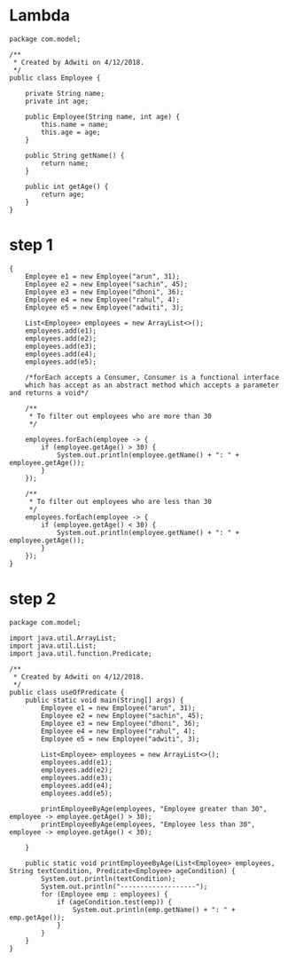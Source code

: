 # Lambda

    package com.model;
    
    /**
     * Created by Adwiti on 4/12/2018.
     */
    public class Employee {
    
        private String name;
        private int age;
    
        public Employee(String name, int age) {
            this.name = name;
            this.age = age;
        }
    
        public String getName() {
            return name;
        }
    
        public int getAge() {
            return age;
        }
    }

# step 1

    {
        Employee e1 = new Employee("arun", 31);
        Employee e2 = new Employee("sachin", 45);
        Employee e3 = new Employee("dhoni", 36);
        Employee e4 = new Employee("rahul", 4);
        Employee e5 = new Employee("adwiti", 3);
    
        List<Employee> employees = new ArrayList<>();
        employees.add(e1);
        employees.add(e2);
        employees.add(e3);
        employees.add(e4);
        employees.add(e5);
    
        /*forEach accepts a Consumer, Consumer is a functional interface
        which has accept as an abstract method which accepts a parameter and returns a void*/
    
        /**
         * To filter out employees who are more than 30
         */
    
        employees.forEach(employee -> {
            if (employee.getAge() > 30) {
                System.out.println(employee.getName() + ": " + employee.getAge());
            }
        });
    
        /**
         * To filter out employees who are less than 30
         */
        employees.forEach(employee -> {
            if (employee.getAge() < 30) {
                System.out.println(employee.getName() + ": " + employee.getAge());
            }
        });
    }
    
# step 2

    package com.model;
    
    import java.util.ArrayList;
    import java.util.List;
    import java.util.function.Predicate;
    
    /**
     * Created by Adwiti on 4/12/2018.
     */
    public class useOfPredicate {
        public static void main(String[] args) {
            Employee e1 = new Employee("arun", 31);
            Employee e2 = new Employee("sachin", 45);
            Employee e3 = new Employee("dhoni", 36);
            Employee e4 = new Employee("rahul", 4);
            Employee e5 = new Employee("adwiti", 3);
    
            List<Employee> employees = new ArrayList<>();
            employees.add(e1);
            employees.add(e2);
            employees.add(e3);
            employees.add(e4);
            employees.add(e5);
    
            printEmployeeByAge(employees, "Employee greater than 30", employee -> employee.getAge() > 30);
            printEmployeeByAge(employees, "Employee less than 30", employee -> employee.getAge() < 30);
    
        }
    
        public static void printEmployeeByAge(List<Employee> employees, String textCondition, Predicate<Employee> ageCondition) {
            System.out.println(textCondition);
            System.out.println("-------------------");
            for (Employee emp : employees) {
                if (ageCondition.test(emp)) {
                    System.out.println(emp.getName() + ": " + emp.getAge());
                }
            }
        }
    }

